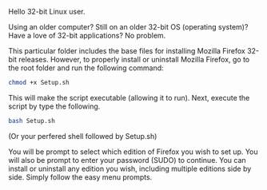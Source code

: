 Hello 32-bit Linux user.

Using an older computer? 
Still on an older 32-bit OS (operating system)?
Have a love of 32-bit applications?
No problem. 

This particular folder includes the base files for installing Mozilla Firefox 32-bit releases. 
However, to properly install or uninstall Mozilla Firefox, go to the root folder and run the following command:

```bash
chmod +x Setup.sh
```

This will make the script executable (allowing it to run). Next, execute the script by type the following.

   ```bash
   bash Setup.sh
   ```
   
   (Or your perfered shell followed by Setup.sh)

You will be prompt to select which edition of Firefox you wish to set up. You will also be prompt to enter your password (SUDO) to continue.
You can install or uninstall any edition you wish, including multiple editions side by side. Simply follow the easy menu prompts.

